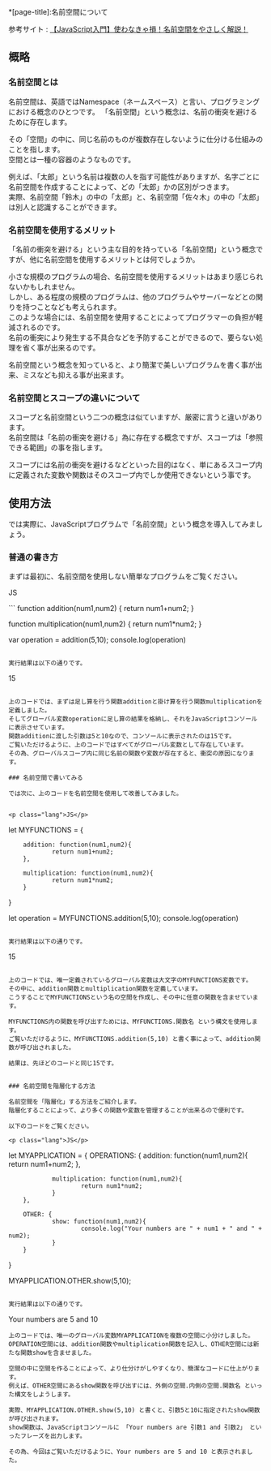 *[page-title]:名前空間について

参考サイト
: [【JavaScript入門】使わなきゃ損！名前空間をやさしく解説！](https://www.sejuku.net/blog/65850)

## 概略

### 名前空間とは

名前空間は、英語ではNamespace（ネームスペース）と言い、プログラミングにおける概念のひとつです。
「<span class="purple bold">名前空間</span>」という概念は、名前の衝突を避けるために存在します。  

その「空間」の中に、同じ名前のものが複数存在しないように仕分ける仕組みのことを指します。  
空間とは一種の容器のようなものです。

例えば、「太郎」という名前は複数の人を指す可能性がありますが、名字ごとに名前空間を作成することによって、どの「太郎」かの区別がつきます。  
実際、名前空間「鈴木」の中の「太郎」と、名前空間「佐々木」の中の「太郎」は別人と認識することができます。

### 名前空間を使用するメリット
「名前の衝突を避ける」という主な目的を持っている「名前空間」という概念ですが、他に名前空間を使用するメリットとは何でしょうか。

小さな規模のプログラムの場合、名前空間を使用するメリットはあまり感じられないかもしれません。  
しかし、ある程度の規模のプログラムは、他のプログラムやサーバーなどとの関りを持つことなども考えられます。  
このような場合には、名前空間を使用することによってプログラマーの負担が軽減されるのです。  
名前の衝突により発生する不具合などを予防することができるので、要らない処理を省く事が出来るのです。

<span class="red bold">名前空間という概念を知っていると、より簡潔で美しいプログラムを書く事が出来、ミスなども抑える事が出来ます。</span>

### 名前空間とスコープの違いについて

スコープと名前空間という二つの概念は似ていますが、厳密に言うと違いがあります。  
名前空間は「名前の衝突を避ける」為に存在する概念ですが、スコープは「参照できる範囲」の事を指します。

スコープには名前の衝突を避けるなどといった目的はなく、単にあるスコープ内に定義された変数や関数はそのスコープ内でしか使用できないという事です。

## 使用方法

では実際に、JavaScriptプログラムで「名前空間」という概念を導入してみましょう。  

### 普通の書き方

まずは最初に、名前空間を使用しない簡単なプログラムをご覧ください。

<p class="lang">JS</p>
```
function addition(num1,num2) {
		return num1+num2;
}

function multiplication(num1,num2) {
		return num1*num2;
}

var operation = addition(5,10);
console.log(operation)
```

実行結果は以下の通りです。
```
15
```

上のコードでは、まずは足し算を行う関数additionと掛け算を行う関数multiplicationを定義しました。  
そしてグローバル変数operationに足し算の結果を格納し、それをJavaScriptコンソールに表示させています。  
関数additionに渡した引数は5と10なので、コンソールに表示されたのは15です。  
ご覧いただけるように、上のコードではすべてがグローバル変数として存在しています。  
その為、グローバルスコープ内に同じ名前の関数や変数が存在すると、衝突の原因になります。

### 名前空間で書いてみる

では次に、上のコードを名前空間を使用して改善してみました。


<p class="lang">JS</p>
```
let MYFUNCTIONS = {

		addition: function(num1,num2){
				return num1+num2;
		},

		multiplication: function(num1,num2){
				return num1*num2;
		}
} 

let operation = MYFUNCTIONS.addition(5,10);
console.log(operation)
```

実行結果は以下の通りです。
```
15
```

上のコードでは、唯一定義されているグローバル変数は大文字のMYFUNCTIONS変数です。  
その中に、addition関数とmultiplication関数を定義しています。  
こうすることでMYFUNCTIONSという名の空間を作成し、その中に任意の関数を含ませています。 

MYFUNCTIONS内の関数を呼び出すためには、MYFUNCTIONS.関数名 という構文を使用します。  
ご覧いただけるように、MYFUNCTIONS.addition(5,10) と書く事によって、addition関数が呼び出されました。

結果は、先ほどのコードと同じ15です。


### 名前空間を階層化する方法

名前空間を「階層化」する方法をご紹介します。  
階層化することによって、より多くの関数や変数を管理することが出来るので便利です。

以下のコードをご覧ください。

<p class="lang">JS</p>
```
let MYAPPLICATION = {
		OPERATIONS: {
				addition: function(num1,num2){
						return num1+num2;
				},

				multiplication: function(num1,num2){
						return num1*num2;
				}
		},

		OTHER: {
				show: function(num1,num2){
						console.log("Your numbers are " + num1 + " and " + num2);
				} 
		}
} 

MYAPPLICATION.OTHER.show(5,10);
```

実行結果は以下の通りです。
```
Your numbers are 5 and 10
```
上のコードでは、唯一のグローバル変数MYAPPLICATIONを複数の空間に小分けしました。  
OPERATION空間には、addition関数やmultiplication関数を記入し、OTHER空間には新たな関数showを含ませました。

空間の中に空間を作ることによって、より仕分けがしやすくなり、簡潔なコードに仕上がります。  
例えば、OTHER空間にあるshow関数を呼び出すには、外側の空間.内側の空間.関数名 といった構文をしようします。

実際、MYAPPLICATION.OTHER.show(5,10) と書くと、引数5と10に指定されたshow関数が呼び出されます。  
show関数は、JavaScriptコンソールに 「Your numbers are 引数1 and 引数2」 といったフレーズを出力します。

その為、今回はご覧いただけるように、Your numbers are 5 and 10 と表示されました。













